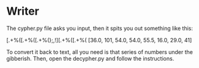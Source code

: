 # Writer

The cypher.py file asks you input, then it spits you out something like this:

[.+%([.+%([.+%(};,!][.+%([.+%(
[36.0, 101, 54.0, 54.0, 55.5, 16.0, 29.0, 41]

To convert it back to text, all you need is that series of numbers under the gibberish.
Then, open the decypher.py and follow the instructions.
